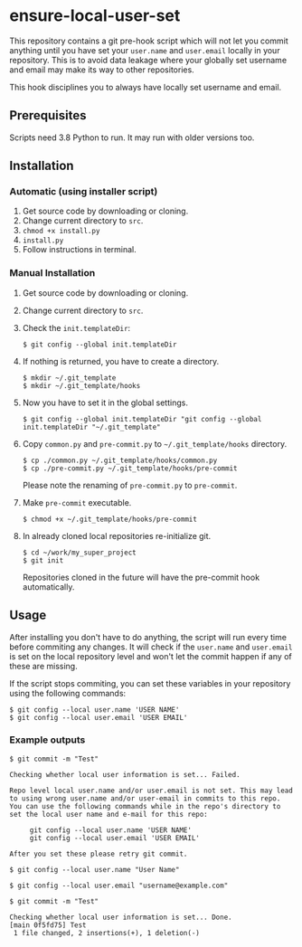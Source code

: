 # ensure-local-user-set

This repository contains a git pre-hook script which will not let you commit anything until you have set your `user.name` and `user.email` locally in your repository. This is to avoid data leakage where your globally set username and email may make its way to other repositories.

This hook disciplines you to always have locally set username and email.

## Prerequisites

Scripts need 3.8 Python to run. It may run with older versions too.

## Installation

### Automatic (using installer script)

1. Get source code by downloading or cloning.
1. Change current directory to `src`.
1. ``chmod +x install.py``
1. ``install.py``
1. Follow instructions in terminal.

### Manual Installation

1. Get source code by downloading or cloning.

1. Change current directory to `src`.

1. Check the `init.templateDir`:
   ```
   $ git config --global init.templateDir
   ```

1. If nothing is returned, you have to create a directory.
   ```
   $ mkdir ~/.git_template
   $ mkdir ~/.git_template/hooks
   ```

1. Now you have to set it in the global settings.
   ```
   $ git config --global init.templateDir "git config --global init.templateDir "~/.git_template"
   ```

1. Copy `common.py` and `pre-commit.py` to `~/.git_template/hooks` directory.
   ```
   $ cp ./common.py ~/.git_template/hooks/common.py
   $ cp ./pre-commit.py ~/.git_template/hooks/pre-commit
   ```
   Please note the renaming of `pre-commit.py` to `pre-commit`.

1. Make `pre-commit` executable.
   ```
   $ chmod +x ~/.git_template/hooks/pre-commit
   ```
1. In already cloned local repositories re-initialize git.
   ```
   $ cd ~/work/my_super_project
   $ git init
   ```
   Repositories cloned in the future will have the pre-commit hook automatically.

## Usage
After installing you don't have to do anything, the script will run every time before commiting any changes. It will check if the ``user.name`` and ``user.email`` is set on the local repository level and won't let the commit happen if any of these are missing.

If the script stops commiting, you can set these variables in your repository using the following commands:

```
$ git config --local user.name 'USER NAME'
$ git config --local user.email 'USER EMAIL'
```

### Example outputs
```
$ git commit -m "Test"

Checking whether local user information is set... Failed.

Repo level local user.name and/or user.email is not set. This may lead to using wrong user.name and/or user-email in commits to this repo.
You can use the following commands while in the repo's directory to set the local user name and e-mail for this repo:

     git config --local user.name 'USER NAME'
     git config --local user.email 'USER EMAIL'

After you set these please retry git commit.

$ git config --local user.name "User Name"

$ git config --local user.email "username@example.com"

$ git commit -m "Test"

Checking whether local user information is set... Done.
[main 0f5fd75] Test
 1 file changed, 2 insertions(+), 1 deletion(-)
```
